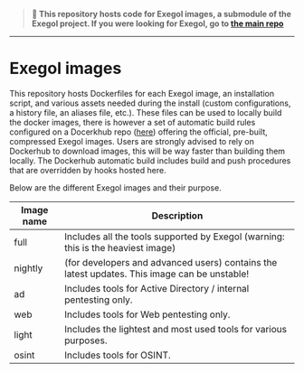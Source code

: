 
> **📌 This repository hosts code for Exegol images, a submodule of the Exegol project. 
> If you were looking for Exegol, go to [the main repo](https://github.com/ShutdownRepo/Exegol)**
___

# Exegol images

This repository hosts Dockerfiles for each Exegol image, an installation script, and various assets needed during the install (custom configurations, a history file, an aliases file, etc.). These files can be used to locally build the docker images, there is however a set of automatic build rules configured on a Docerkhub repo ([here](https://hub.docker.com/repository/docker/nwodtuhs/exegol)) offering the official, pre-built, compressed Exegol images.
Users are strongly advised to rely on Dockerhub to download images, this will be way faster than building them locally. 
The Dockerhub automatic build includes build and push procedures that are overridden by hooks hosted here.

Below are the different Exegol images and their purpose.

| Image name | Description                                                                                        |
|------------|----------------------------------------------------------------------------------------------------|
| full       | Includes all the tools supported by Exegol (warning: this is the heaviest image)                   |
| nightly    | (for developers and advanced users) contains the latest updates. This image can be unstable!       |
| ad         | Includes tools for Active Directory / internal pentesting only.                                    |
| web        | Includes tools for Web pentesting only.                                                            |
| light      | Includes the lightest and most used tools for various purposes.                                    |
| osint      | Includes tools for OSINT.                                                                          |